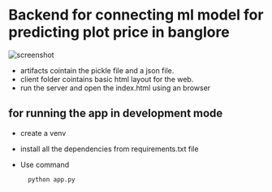 # Backend for connecting ml model for predicting plot price in banglore

![screenshot]('dmweb.png')

- artifacts cointain the pickle file and a json file.
- client folder cointains basic html layout for the web.
- run the server and open the index.html using an browser 

## for running the app in development mode 

- create a venv
- install all the dependencies from requirements.txt file
- Use command

        python app.py

